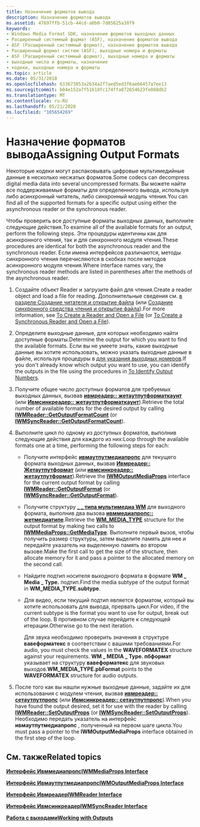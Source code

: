 ```yaml
---
title: Назначение форматов вывода
description: Назначение форматов вывода
ms.assetid: 47697ffb-51cb-44cd-a0b0-7d85625a38f9
keywords:
- Windows Media Format SDK, назначение форматов выходных данных
- Расширенный системный формат (ASF), назначение форматов вывода
- ASF (Расширенный системный формат), назначение форматов вывода
- Расширенный формат систем (ASF), выходные номера и форматы
- ASF (Расширенный системный формат), выходные номера и форматы
- выходные числа и форматы, назначение
- кодеки, выходные номера и форматы
ms.topic: article
ms.date: 05/31/2018
ms.openlocfilehash: 633673053a2b34a2f7aed5ed3f6ae66457a7ee13
ms.sourcegitcommit: b04e152a7f51618fc174ffa872654623fe088db2
ms.translationtype: MT
ms.contentlocale: ru-RU
ms.lasthandoff: 05/21/2020
ms.locfileid: "105654269"
---
```

# <a name="assigning-output-formats"></a><span data-ttu-id="2e226-110">Назначение форматов вывода</span><span class="sxs-lookup"><span data-stu-id="2e226-110">Assigning Output Formats</span></span>

<span data-ttu-id="2e226-111">Некоторые кодеки могут распаковывать цифровые мультимедийные данные в несколько несжатых форматов.</span><span class="sxs-lookup"><span data-stu-id="2e226-111">Some codecs can decompress digital media data into several uncompressed formats.</span></span> <span data-ttu-id="2e226-112">Вы можете найти все поддерживаемые форматы для определенного вывода, используя либо асинхронный читатель, либо синхронный модуль чтения.</span><span class="sxs-lookup"><span data-stu-id="2e226-112">You can find all of the supported formats for a specific output using either the asynchronous reader or the synchronous reader.</span></span>

<span data-ttu-id="2e226-113">Чтобы проверить все доступные форматы выходных данных, выполните следующие действия.</span><span class="sxs-lookup"><span data-stu-id="2e226-113">To examine all of the available formats for an output, perform the following steps.</span></span> <span data-ttu-id="2e226-114">Эти процедуры идентичны как для асинхронного чтения, так и для синхронного модуля чтения.</span><span class="sxs-lookup"><span data-stu-id="2e226-114">These procedures are identical for both the asynchronous reader and the synchronous reader.</span></span> <span data-ttu-id="2e226-115">Если имена интерфейсов различаются, методы синхронного чтения перечисляются в скобках после методов асинхронного модуля чтения.</span><span class="sxs-lookup"><span data-stu-id="2e226-115">Where interface names vary, the synchronous reader methods are listed in parentheses after the methods of the asynchronous reader.</span></span>

1.  <span data-ttu-id="2e226-116">Создайте объект Reader и загрузите файл для чтения.</span><span class="sxs-lookup"><span data-stu-id="2e226-116">Create a reader object and load a file for reading.</span></span> <span data-ttu-id="2e226-117">Дополнительные сведения см. [в разделе Создание читателя и открытие файла](to-create-a-reader-and-open-a-file.md) (или [Создание синхронного средства чтения и открытие файла](to-create-a-synchronous-reader-and-open-a-file.md)).</span><span class="sxs-lookup"><span data-stu-id="2e226-117">For more information, see [To Create a Reader and Open a File](to-create-a-reader-and-open-a-file.md) (or [To Create a Synchronous Reader and Open a File](to-create-a-synchronous-reader-and-open-a-file.md)).</span></span>
2.  <span data-ttu-id="2e226-118">Определите выходные данные, для которых необходимо найти доступные форматы.</span><span class="sxs-lookup"><span data-stu-id="2e226-118">Determine the output for which you want to find the available formats.</span></span> <span data-ttu-id="2e226-119">Если вы не умеете знать, какие выходные данные вы хотите использовать, можно указать выходные данные в файле, используя процедуры в [для указания выходных номеров](to-identify-output-numbers.md).</span><span class="sxs-lookup"><span data-stu-id="2e226-119">If you don't already know which output you want to use, you can identify the outputs in the file using the procedures in [To Identify Output Numbers](to-identify-output-numbers.md).</span></span>
3.  <span data-ttu-id="2e226-120">Получите общее число доступных форматов для требуемых выходных данных, вызвав [**ивмреадер:: жетаутпутформаткаунт**](/previous-versions/windows/desktop/api/wmsdkidl/nf-wmsdkidl-iwmreader-getoutputformatcount) (или [**Ивмсинкреадер:: жетаутпутформаткаунт**](/previous-versions/windows/desktop/api/wmsdkidl/nf-wmsdkidl-iwmsyncreader-getoutputformatcount)).</span><span class="sxs-lookup"><span data-stu-id="2e226-120">Retrieve the total number of available formats for the desired output by calling [**IWMReader::GetOutputFormatCount**](/previous-versions/windows/desktop/api/wmsdkidl/nf-wmsdkidl-iwmreader-getoutputformatcount) (or [**IWMSyncReader::GetOutputFormatCount**](/previous-versions/windows/desktop/api/wmsdkidl/nf-wmsdkidl-iwmsyncreader-getoutputformatcount)).</span></span>
4.  <span data-ttu-id="2e226-121">Выполните цикл по одному из доступных форматов, выполнив следующие действия для каждого из них:</span><span class="sxs-lookup"><span data-stu-id="2e226-121">Loop through the available formats one at a time, performing the following steps for each:</span></span>
    -   <span data-ttu-id="2e226-122">Получите интерфейс [**ивмаутпутмедиапропс**](/previous-versions/windows/desktop/api/wmsdkidl/nn-wmsdkidl-iwmoutputmediaprops) для текущего формата выходных данных, вызвав [**Ивмреадер:: Жетаутпутформат**](/previous-versions/windows/desktop/api/Wmsdkidl/nf-wmsdkidl-iwmreader-getoutputformat) (или [**ивмсинкреадер:: жетаутпутформат**](/previous-versions/windows/desktop/api/Wmsdkidl/nf-wmsdkidl-iwmsyncreader-getoutputformat)).</span><span class="sxs-lookup"><span data-stu-id="2e226-122">Retrieve the [**IWMOutputMediaProps**](/previous-versions/windows/desktop/api/wmsdkidl/nn-wmsdkidl-iwmoutputmediaprops) interface for the current output format by calling [**IWMReader::GetOutputFormat**](/previous-versions/windows/desktop/api/Wmsdkidl/nf-wmsdkidl-iwmreader-getoutputformat) (or [**IWMSyncReader::GetOutputFormat**](/previous-versions/windows/desktop/api/Wmsdkidl/nf-wmsdkidl-iwmsyncreader-getoutputformat)).</span></span>
    -   <span data-ttu-id="2e226-123">Получите структуру [**\_ \_ типа мультимедиа WM**](/previous-versions/windows/desktop/api/wmsdkidl/ns-wmsdkidl-wm_media_type) для выходного формата, выполнив два вызова [**ивммедиапропс:: жетмедиатипе**](/previous-versions/windows/desktop/api/Wmsdkidl/nf-wmsdkidl-iwmmediaprops-getmediatype).</span><span class="sxs-lookup"><span data-stu-id="2e226-123">Retrieve the [**WM\_MEDIA\_TYPE**](/previous-versions/windows/desktop/api/wmsdkidl/ns-wmsdkidl-wm_media_type) structure for the output format by making two calls to [**IWMMediaProps::GetMediaType**](/previous-versions/windows/desktop/api/Wmsdkidl/nf-wmsdkidl-iwmmediaprops-getmediatype).</span></span> <span data-ttu-id="2e226-124">Выполните первый вызов, чтобы получить размер структуры, затем выделите память для нее и передайте указатель на выделенную память во втором вызове.</span><span class="sxs-lookup"><span data-stu-id="2e226-124">Make the first call to get the size of the structure, then allocate memory for it and pass a pointer to the allocated memory on the second call.</span></span>
    -   <span data-ttu-id="2e226-125">Найдите подтип носителя выходного формата в формате **WM \_ Media \_ Type.** подтип.</span><span class="sxs-lookup"><span data-stu-id="2e226-125">Find the media subtype of the output format in **WM\_MEDIA\_TYPE.subtype**.</span></span>
    -   <span data-ttu-id="2e226-126">Для видео, если текущий подтип является форматом, который вы хотите использовать для вывода, прервать цикл.</span><span class="sxs-lookup"><span data-stu-id="2e226-126">For video, if the current subtype is the format you want to use for output, break out of the loop.</span></span> <span data-ttu-id="2e226-127">В противном случае перейдите к следующей итерации.</span><span class="sxs-lookup"><span data-stu-id="2e226-127">Otherwise go to the next iteration.</span></span>

        <span data-ttu-id="2e226-128">Для звука необходимо проверить значения в структуре **вавеформатекс** в соответствии с вашими требованиями.</span><span class="sxs-lookup"><span data-stu-id="2e226-128">For audio, you must check the values in the **WAVEFORMATEX** structure against your requirements.</span></span> <span data-ttu-id="2e226-129">**WM \_ MEDIA \_ Type. пбформат** указывает на структуру **вавеформатекс** для звуковых выходов.</span><span class="sxs-lookup"><span data-stu-id="2e226-129">**WM\_MEDIA\_TYPE.pbFormat** points to the **WAVEFORMATEX** structure for audio outputs.</span></span>

5.  <span data-ttu-id="2e226-130">После того как вы нашли нужные выходные данные, задайте их для использования с модулем чтения, вызвав [**ивмреадер:: сетаутпутпропс**](/previous-versions/windows/desktop/api/Wmsdkidl/nf-wmsdkidl-iwmreader-setoutputprops) (или [**Ивмсинкреадер:: сетаутпутпропс**](/previous-versions/windows/desktop/api/Wmsdkidl/nf-wmsdkidl-iwmsyncreader-setoutputprops)).</span><span class="sxs-lookup"><span data-stu-id="2e226-130">When you have found the output desired, set it for use with the reader by calling [**IWMReader::SetOutputProps**](/previous-versions/windows/desktop/api/Wmsdkidl/nf-wmsdkidl-iwmreader-setoutputprops) (or [**IWMSyncReader::SetOutputProps**](/previous-versions/windows/desktop/api/Wmsdkidl/nf-wmsdkidl-iwmsyncreader-setoutputprops)).</span></span> <span data-ttu-id="2e226-131">Необходимо передать указатель на интерфейс **ивмаутпутмедиапропс** , полученный на первом шаге цикла.</span><span class="sxs-lookup"><span data-stu-id="2e226-131">You must pass a pointer to the **IWMOutputMediaProps** interface obtained in the first step of the loop.</span></span>

## <a name="related-topics"></a><span data-ttu-id="2e226-132">См. также</span><span class="sxs-lookup"><span data-stu-id="2e226-132">Related topics</span></span>

<dl> <dt>

[<span data-ttu-id="2e226-133">**Интерфейс Ивммедиапропс**</span><span class="sxs-lookup"><span data-stu-id="2e226-133">**IWMMediaProps Interface**</span></span>](/previous-versions/windows/desktop/api/wmsdkidl/nn-wmsdkidl-iwmmediaprops)
</dt> <dt>

[<span data-ttu-id="2e226-134">**Интерфейс Ивмаутпутмедиапропс**</span><span class="sxs-lookup"><span data-stu-id="2e226-134">**IWMOutputMediaProps Interface**</span></span>](/previous-versions/windows/desktop/api/wmsdkidl/nn-wmsdkidl-iwmoutputmediaprops)
</dt> <dt>

[<span data-ttu-id="2e226-135">**Интерфейс Ивмреадер**</span><span class="sxs-lookup"><span data-stu-id="2e226-135">**IWMReader Interface**</span></span>](/previous-versions/windows/desktop/api/wmsdkidl/nn-wmsdkidl-iwmreader)
</dt> <dt>

[<span data-ttu-id="2e226-136">**Интерфейс Ивмсинкреадер**</span><span class="sxs-lookup"><span data-stu-id="2e226-136">**IWMSyncReader Interface**</span></span>](/previous-versions/windows/desktop/api/wmsdkidl/nn-wmsdkidl-iwmsyncreader)
</dt> <dt>

[<span data-ttu-id="2e226-137">**Работа с выходами**</span><span class="sxs-lookup"><span data-stu-id="2e226-137">**Working with Outputs**</span></span>](working-with-outputs.md)
</dt> </dl>

 

 





